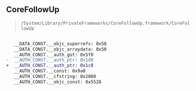 ## CoreFollowUp

> `/System/Library/PrivateFrameworks/CoreFollowUp.framework/CoreFollowUp`

```diff

   __DATA_CONST.__objc_superrefs: 0x58
   __DATA_CONST.__objc_arraydata: 0x50
   __AUTH_CONST.__auth_got: 0x5f0
-  __AUTH_CONST.__auth_ptr: 0x1d0
+  __AUTH_CONST.__auth_ptr: 0x1c8
   __AUTH_CONST.__const: 0x9a0
   __AUTH_CONST.__cfstring: 0x2080
   __AUTH_CONST.__objc_const: 0x5528

```
